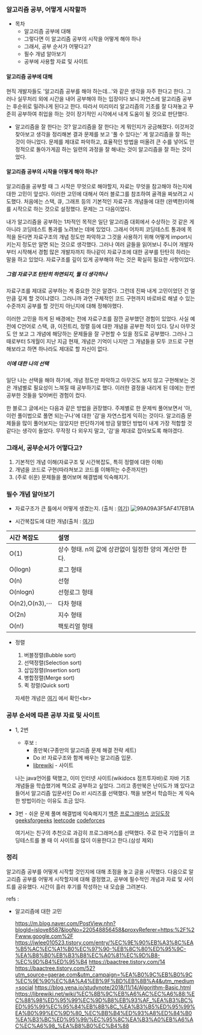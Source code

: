 ### 알고리즘 공부, 어떻게 시작할까

* 목차
  - 알고리즘 공부에 대해
  - 그렇다면 이 알고리즘 공부의 시작을 어떻게 해야 하나
  - 그래서, 공부 순서가 어떻다고?
  - 필수 개념 알아보기
  - 공부에 사용할 자료 및 사이트

#### 알고리즘 공부에 대해

현직 개발자들도 '알고리즘 공부를 해야 하는데...'와 같은 생각을 자주 한다고 한다. 그러나 실무처리 외에 시간을 내어 공부해야 하는 입장이다 보니 자연스레 알고리즘 공부는 후순위로 밀려나게 된다고 한다. 따라서 미리미리 알고리즘의 기초를 잘 다져놓고 꾸준히 공부하여 취업을 하는 것이 장기적인 시각에서 내게 도움이 될 것으로 판단했다.

* 알고리즘을 잘 한다는 것?
  알고리즘을 잘 한다는 게 뭐인지가 궁금해졌다. 이것저것 찾아보고 생각을 정리해본 결과 문제를 보고 '풀 수 있다는' 게 알고리즘을 잘 하는 것이 아니었다. 문제를 제대로 파악하고, 효율적인 방법을 떠올려 큰 수를 넣어도 안정적으로 돌아가게끔 하는 일련의 과정을 잘 해내는 것이 알고리즘을 잘 하는 것이었다.



#### 알고리즘 공부의 시작을 어떻게 해야 하나?

알고리즘을 공부할 때 그 시작은 무엇으로 해야할지, 자료는 무엇을 참고해야 하는지에 대한 고민이 앞섰다. 이러한 고민에 대해서 여러 블로그를 참조하여 골격을 짜보려고 시도했다. 처음에는 스택, 큐, 그래프 등의 기본적인 자료구조 개념들에 대한 (완벽한)이해를 시작으로 하는 것으로 설정했다. 문제는 그 다음이었다.<br>

내가 알고리즘을 공부하는 1차적인 목적은 일단 알고리즘 대회에서 수상하는 것 같은 게 아니라 코딩테스트 통과를 노려보는 데에 있었다. 그래서 어차피 코딩테스트 통과에 목적을 둔다면 자료구조의 개념 정도만 파악하고 그것을 사용하기 위해 어떻게 import시키는지 정도만 알면 되는 것으로 생각했다. 그러나 여러 글들을 읽어보니 주니어 개발자부터 시작해서 경험 많은 개발자까지 하나같이 자료구조에 대한 공부를 탄탄히 하라는 말을 하고 있었다.  자료구조를 깊이 있게 공부해야 하는 것은 확실히 필요한 사항이었다.

##### 그럼 자료구조 탄탄히 하면되지, 뭘 더 생각하나

자료구조를 제대로 공부하는 게 중요한 것은 알겠다. 그런데 진짜 내게 고민이었던 건 얼만큼 깊게 할 것이냐였다. 그러니까 과연 구체적인 코드 구현까지 바로바로 해낼 수 있는 수준까지 공부를 할 것인지 아닌지에 대해 정해야했다.<br>

이러한 고민을 하게 된 배경에는 전에 자료구조를 잠깐 공부했던 경험이 있었다. 사실 예전에 C언어로 스택, 큐, 이진트리, 정렬 등에 대한 개념을 공부한 적이 있다. 당시 아무것도 안 보고 그 개념에 해당하는 문제들을 잘 구현할 수 있을 정도로 공부했다. 그러나 그 때로부터 5개월이 지난 지금 현재, 개념은 기억이 나지만 그 개념들을 모두 코드로 구현해보라고 하면 하나라도 제대로 할 자신이 없다.<br>

 ##### 이에 대한 나의 선택

일단 나는 선택을 해야 하기에, 개념 정도만 파악하고 아무것도 보지 않고 구현해보는 것은 개념별로 필요성이 느껴질 때 공부하기로 했다. 이러한 결정을 내리게 된 데에는 한번 공부한 것들을 잊어버린 경험이 컸다.<br>

한 블로그 글에서는 다음과 같은 방법을 권장했다. 주제별로 한 문제씩 풀어보면서 '아, 이런 풀이법으로 풀면 되는구나'에 대한 '감'을 자연스럽게 익히는 것이다. 알고리즘 문제들을 많이 풀어보지는 않았지만 판단하기에 방금 말했던 방법이 내게 가장 적합할 것 같다는 생각이 들었다. 무작정 다 외우지 말고, '감'을 제대로 잡아보도록 해야겠다.<br>

### 그래서, 공부순서가 어떻다고?

1. 기본적인 개념 이해(자료구조 및 시간복잡도, 특히 정렬에 대한 이해)
2. 개념을 코드로 구현(따라쳐보고 코드를 이해하는 수준까지만)
3. (주로 쉬운) 문제들을 풀어보며 해결법에 익숙해지기. <br>

### 필수 개념 알아보기

* 자료구조가 큰 틀에서 어떻게 생겼는지.
  (출처 : [여기](https://jwlee010523.tistory.com/entry/%EC%9E%90%EB%A3%8C%EA%B5%AC%EC%A1%B0%EC%97%90-%EB%8C%80%ED%95%9C-%EA%B8%B0%EB%B3%B8%EC%A0%81%EC%9D%B8-%EC%9D%B4%ED%95%B4))
  ![99A09A3F5AF417EB1A](C:\Users\User\Desktop\TodayILearned\img\99A09A3F5AF417EB1A.png)

* 시간복잡도에 대한 개념(출처 : [여기](https://blog.yena.io/studynote/2018/11/14/Algorithm-Basic.html))

| 시간 복잡도   | 설명                                                  |
| :------------ | :---------------------------------------------------- |
| O(1)          | 상수 형태. n의 값에 상관없이 일정한 양의 계산만 한다. |
| O(logn)       | 로그 형태                                             |
| O(n)          | 선형                                                  |
| O(nlogn)      | 선형로그 형태                                         |
| O(n2),O(n3),⋯ | 다차 형태                                             |
| O(2n)         | 지수 형태                                             |
| O(n!)         | 팩토리얼 형태                                         |

* 정렬

  1. 버블정렬(Bubble sort)
  2. 선택정렬(Selection sort)
  3. 삽입정렬(Insertion sort)
  4. 병합정렬(Merge sort)
  5. 퀵 정렬(Quick sort)

  자세한 개념은 [여기]([https://medium.com/@fiv3star/%EC%A0%95%EB%A0%AC%EC%95%8C%EA%B3%A0%EB%A6%AC%EC%A6%98-sorting-algorithm-%EC%A0%95%EB%A6%AC-8ca307269dc7](https://medium.com/@fiv3star/정렬알고리즘-sorting-algorithm-정리-8ca307269dc7)) 에서 확인<br>



### 공부 순서에 따른 공부 자료 및 사이트

* 1, 2번 

  * 후보 :
    - 종만북(구종만의 알고리즘 문제 해결 전략 세트)
    - Do it! 자료구조와 함께 배우는 알고리즘 입문.
    - [librewiki](https://librewiki.net/wiki/%EC%8B%9C%EB%A6%AC%EC%A6%88:%EC%88%98%ED%95%99%EC%9D%B8%EB%93%AF_%EA%B3%BC%ED%95%99%EC%95%84%EB%8B%8C_%EA%B3%B5%ED%95%99%EA%B0%99%EC%9D%80_%EC%BB%B4%ED%93%A8%ED%84%B0%EA%B3%BC%ED%95%99/%EC%95%8C%EA%B3%A0%EB%A6%AC%EC%A6%98_%EA%B8%B0%EC%B4%88) - 사이트<br>

  나는 java언어를 택했고, 이미 인터넷 사이트(wikidocs 점프투자바)로 자바 기초 개념들을 학습했기에 책으로 공부하고 싶었다. 그리고 종만북은 난이도가 꽤 있다고 들어서 알고리즘 입문서인 Do it! 시리즈를 선택했다. 책을 보면서 학습하는 게 익숙한 방법이라는 이유도 조금 있다.<br>

* 3번 -  쉬운 문제 풀며 해결법에 익숙해지기
  [백준](https://www.acmicpc.net/)
  [프로그래머스](https://programmers.co.kr/)
  [코딩도장](https://dojang.io/)
  [geeksforgeeks](https://www.geeksforgeeks.org/)
  [leetcode](https://leetcode.com/)
  [codeforces](https://codeforces.com/)<br>

  여기서는 친구의 추천으로 과감히 프로그래머스를 선택했다. 주로 한국 기업들이 코딩테스트를 볼 때 이 사이트를 많이 이용한다고 한다.(삼성 제외)<br>

### 정리

알고리즘 공부를 어떻게 시작할 것인지에 대해 초점을 놓고 글을 시작했다. 다음으로 알고리즘 공부를 어떻게 시작할지에 대해 결정했고, 공부에 필수적인 개념과 자료 및 사이트를 공유했다. 시간이 흘러 후기를 작성하는 내 모습을 그려본다. 







refs :

* 알고리즘에 대한 고민

  https://m.blog.naver.com/PostView.nhn?blogId=islove8587&logNo=220548856458&proxyReferer=https:%2F%2Fwww.google.com%2F
  https://jwlee010523.tistory.com/entry/%EC%9E%90%EB%A3%8C%EA%B5%AC%EC%A1%B0%EC%97%90-%EB%8C%80%ED%95%9C-%EA%B8%B0%EB%B3%B8%EC%A0%81%EC%9D%B8-%EC%9D%B4%ED%95%B4
  https://baactree.tistory.com/14
  https://baactree.tistory.com/52?utm_source=gaerae.com&utm_campaign=%EA%B0%9C%EB%B0%9C%EC%9E%90%EC%8A%A4%EB%9F%BD%EB%8B%A4&utm_medium=social
  https://blog.yena.io/studynote/2018/11/14/Algorithm-Basic.html
  https://librewiki.net/wiki/%EC%8B%9C%EB%A6%AC%EC%A6%88:%EC%88%98%ED%95%99%EC%9D%B8%EB%93%AF_%EA%B3%BC%ED%95%99%EC%95%84%EB%8B%8C_%EA%B3%B5%ED%95%99%EA%B0%99%EC%9D%80_%EC%BB%B4%ED%93%A8%ED%84%B0%EA%B3%BC%ED%95%99/%EC%95%8C%EA%B3%A0%EB%A6%AC%EC%A6%98_%EA%B8%B0%EC%B4%88